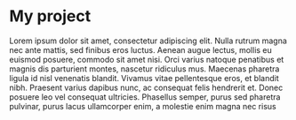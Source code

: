# My project

Lorem ipsum dolor sit amet, consectetur adipiscing elit. Nulla rutrum magna nec ante mattis, sed finibus eros luctus. Aenean augue lectus, mollis eu euismod posuere, commodo sit amet nisi. Orci varius natoque penatibus et magnis dis parturient montes, nascetur ridiculus mus. Maecenas pharetra ligula id nisl venenatis blandit. Vivamus vitae pellentesque eros, et blandit nibh. Praesent varius dapibus nunc, ac consequat felis hendrerit et. Donec posuere leo vel consequat ultricies. Phasellus semper, purus sed pharetra pulvinar, purus lacus ullamcorper enim, a molestie enim magna nec risus
